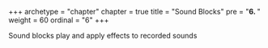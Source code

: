 +++
archetype = "chapter"
chapter = true
title = "Sound Blocks"
pre = "<b>6. </b>"
weight = 60
ordinal = "6"
+++

Sound blocks play and apply effects to recorded sounds
